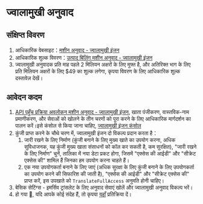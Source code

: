 # ज्वालामुखी अनुवाद

## संक्षिप्त विवरण

1. आधिकारिक वेबसाइट：[मशीन अनुवाद - ज्वालामुखी इंजन](https://www.volcengine.com/product/machine-translation)
2. आधिकारिक शुल्क विवरण：[उत्पाद बिलिंग मशीन अनुवाद - ज्वालामुखी इंजन](https://www.volcengine.com/docs/4640/68515)
3. ज्वालामुखी अनुवादक प्रति माह पहले 2 मिलियन अक्षरों के लिए मुफ्त है, और अतिरिक्त भाग के लिए प्रति मिलियन अक्षरों के लिए $49 का शुल्क लगेगा, कृपया विवरण के लिए आधिकारिक शुल्क दस्तावेज़ देखें।

## आवेदन कदम

1. [API पहुँच प्रक्रिया अवलोकन मशीन अनुवाद - ज्वालामुखी इंजन](https://www.volcengine.com/docs/4640/130872), खाता पंजीकरण, वास्तविक-नाम प्रमाणीकरण, और सेवाओं को खोलने के तीन चरणों को पूरा करने के लिए आधिकारिक मार्गदर्शन का पालन करें।इसे कंसोल से किया जाना चाहिए, [ज्वालामुखी इंजन कंसोल](https://console.volcengine.com/home)
2. कुंजी प्राप्त करने के चौथे चरण में, ज्वालामुखी इंजन दो विकल्प प्रदान करता है：
   1. जारी रखने के लिए निर्माण (कुंजी बनाने के लिए मुख्य खाते का उपयोग करना, अधिक सुविधाजनक, यह कुंजी मुख्य खाता संसाधनों को कॉल कर सकती है, कम सुरक्षित), "जारी रखने के लिए निर्माण" चुनें, तालिका में नया डेटा प्रकट होगा, जिसमें "एक्सेस की आईडी" और "सीक्रेट एक्सेस की" शामिल हैं जिनका हम उपयोग करना चाहते हैं।
   2. एक नया उपयोगकर्ता बनाने के लिए जाएं (अधिक सुरक्षा के लिए कुंजी बनाने के लिए उपयोगकर्ता का उपयोग करने की सिफारिश की जाती है), "एक्सेस की आईडी" और "सीक्रेट एक्सेस की" प्राप्त करें, इस उपखाते को `TranslateFullAccess` अनुमति होनी चाहिए।
3. बेसिक सेटिंग्स - इमर्सिव ट्रांसलेट के लिए अनुवाद सेवाएं खोलें और ज्वालामुखी अनुवाद विकल्प भरें।
4. हो गया 🎉, यदि आपके कोई संदेह हैं, तो कृपया [यहाँ](https://github.com/immersive-translate/immersive-translate/issues/137) प्रतिक्रिया दें।

